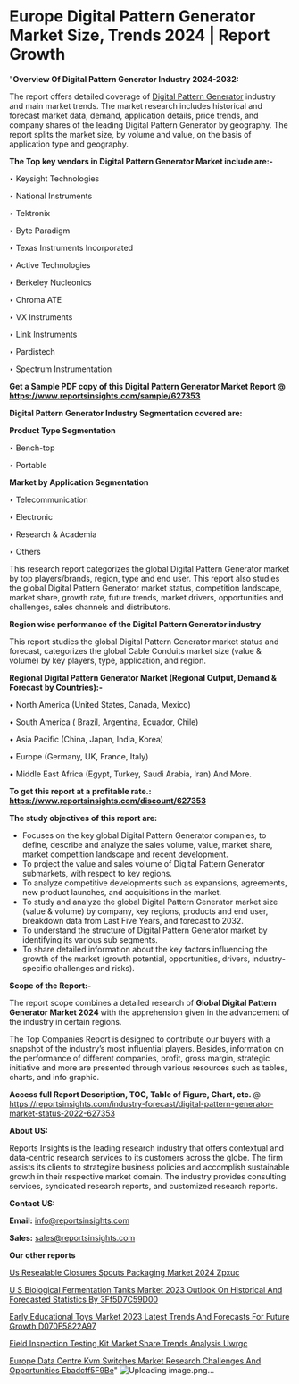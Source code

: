 # Europe Digital Pattern Generator Market Size, Trends 2024 | Report Growth

 "<strong>Overview Of Digital Pattern Generator Industry 2024-2032:</strong>

The report offers detailed coverage of <a href=https://www.reportsinsights.com/sample/627353>Digital Pattern Generator</a> industry and main market trends. The market research includes historical and forecast market data, demand, application details, price trends, and company shares of the leading Digital Pattern Generator by geography. The report splits the market size, by volume and value, on the basis of application type and geography.

<strong>The Top key vendors in Digital Pattern Generator Market include are:- </strong>

‣ Keysight Technologies

‣ National Instruments

‣ Tektronix

‣ Byte Paradigm

‣ Texas Instruments Incorporated

‣ Active Technologies

‣ Berkeley Nucleonics

‣ Chroma ATE

‣ VX Instruments

‣ Link Instruments

‣ Pardistech

‣ Spectrum Instrumentation

<strong>Get a Sample PDF copy of this Digital Pattern Generator Market Report </strong><strong>@ <a href=https://www.reportsinsights.com/sample/627353 style=color:#0000ff;>https://www.reportsinsights.com/sample/627353</a> </strong>

<strong>Digital Pattern Generator Industry Segmentation covered are:</strong>

<strong>Product Type Segmentation</strong>

‣    Bench-top

‣ Portable

<strong>Market by Application Segmentation</strong>

‣   Telecommunication

‣ Electronic

‣ Research & Academia

‣ Others

This research report categorizes the global Digital Pattern Generator market by top players/brands, region, type and end user. This report also studies the global Digital Pattern Generator market status, competition landscape, market share, growth rate, future trends, market drivers, opportunities and challenges, sales channels and distributors.

<strong>Region wise performance of the Digital Pattern Generator industry</strong><strong> </strong>

This report studies the global Digital Pattern Generator market status and forecast, categorizes the global Cable Conduits market size (value &amp; volume) by key players, type, application, and region. 

<strong>Regional Digital Pattern Generator Market (Regional Output, Demand &amp; Forecast by Countries):-</strong>

• North America (United States, Canada, Mexico)

• South America ( Brazil, Argentina, Ecuador, Chile)

• Asia Pacific (China, Japan, India, Korea)

• Europe (Germany, UK, France, Italy)

• Middle East Africa (Egypt, Turkey, Saudi Arabia, Iran) And More.

<strong>To get this report at a profitable rate.: <a href=https://www.reportsinsights.com/discount/627353 style=color:#0000ff;>https://www.reportsinsights.com/discount/627353</a></strong>

<strong>The study objectives of this report are:</strong>
<ul>
  <li>Focuses on the key global Digital Pattern Generator companies, to define, describe and analyze the sales volume, value, market share, market competition landscape and recent development.</li>
  <li>To project the value and sales volume of Digital Pattern Generator submarkets, with respect to key regions.</li>
  <li>To analyze competitive developments such as expansions, agreements, new product launches, and acquisitions in the market.</li>
  <li>To study and analyze the global Digital Pattern Generator market size (value &amp; volume) by company, key regions, products and end user, breakdown data from Last Five Years, and forecast to 2032.</li>
  <li>To understand the structure of Digital Pattern Generator market by identifying its various sub segments.</li>
  <li>To share detailed information about the key factors influencing the growth of the market (growth potential, opportunities, drivers, industry-specific challenges and risks).</li>
</ul>
<strong>Scope of the Report:-</strong><strong> </strong>

The report scope combines a detailed research of <strong>Global Digital Pattern Generator Market 2024 </strong>with the apprehension given in the advancement of the industry in certain regions.

The Top Companies Report is designed to contribute our buyers with a snapshot of the industry’s most influential players. Besides, information on the performance of different companies, profit, gross margin, strategic initiative and more are presented through various resources such as tables, charts, and info graphic.

<strong>Access full Report Description, TOC, Table of Figure, Chart, etc. </strong>@   <a href=https://reportsinsights.com/industry-forecast/digital-pattern-generator-market-status-2022-627353 style=color:#0000ff;>https://reportsinsights.com/industry-forecast/digital-pattern-generator-market-status-2022-627353</a>

<strong>About US:</strong>

Reports Insights is the leading research industry that offers contextual and data-centric research services to its customers across the globe. The firm assists its clients to strategize business policies and accomplish sustainable growth in their respective market domain. The industry provides consulting services, syndicated research reports, and customized research reports.

<strong>Contact US:</strong>

<p class=""""><b>Email:</b> <a href=mailto:info@reportsinsights.com>info@reportsinsights.com</a></p>
<p class=""""><b>Sales:</b> <a href=mailto:sales@reportsinsights.com>sales@reportsinsights.com</a></p>

<strong>Our other reports</strong>

<a href=https://www.linkedin.com/pulse/us-resealable-closures-spouts-packaging-market-2024-zpxuc/>Us Resealable Closures Spouts Packaging Market 2024 Zpxuc</a>

<a href=https://medium.com/@aryawankhede943/u-s-biological-fermentation-tanks-market-2023-outlook-on-historical-and-forecasted-statistics-by-3ff5d7c59d00>U S Biological Fermentation Tanks Market 2023 Outlook On Historical And Forecasted Statistics By 3Ff5D7C59D00</a>

<a href=https://medium.com/@amolshinde346727482/early-educational-toys-market-2023-latest-trends-and-forecasts-for-future-growth-d070f5822a97>Early Educational Toys Market 2023 Latest Trends And Forecasts For Future Growth D070F5822A97</a>

<a href=https://www.linkedin.com/pulse/field-inspection-testing-kit-market-share-trends-analysis-uwrgc/>Field Inspection Testing Kit Market Share Trends Analysis Uwrgc</a>

<a href=https://medium.com/@reportsinsights23/europe-data-centre-kvm-switches-market-research-challenges-and-opportunities-ebadcff5f9be>Europe Data Centre Kvm Switches Market Research Challenges And Opportunities Ebadcff5F9Be</a>"
![Uploading image.png…]()
